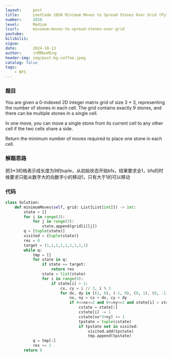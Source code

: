```yaml
---
layout:     post
title:      LeetCode 2850 Minimum Moves to Spread Stones Over Grid (Python)
number:     2850
level:      Medium
lcurl:      minimum-moves-to-spread-stones-over-grid
youtube:    
bilibili1:  
xigua:      
date:       2024-10-13
author:     小明MaxMing
header-img: img/post-bg-coffee.jpeg
catalog: false
tags:
    - BFS
---
```


### 题目

You are given a 0-indexed 2D integer matrix grid of size 3 * 3, representing the number of stones in each cell. The grid contains exactly 9 stones, and there can be multiple stones in a single cell.

In one move, you can move a single stone from its current cell to any other cell if the two cells share a side.

Return the minimum number of moves required to place one stone in each cell.

### 解题思路

把3*3的格表示成长度为9的tuple，从初始状态开始bfs，结果要求全1，bfs的时候要求只能从数字大的向数字小的移动1，只有大于1的可以移动

### 代码
```python
class Solution:
    def minimumMoves(self, grid: List[List[int]]) -> int:
        state = []
        for i in range(3):
            for j in range(3):
                state.append(grid[i][j])
        q = [tuple(state)]
        visited = {tuple(state)}
        res = 0
        target = (1,1,1,1,1,1,1,1,1)
        while q:
            tmp = []
            for state in q:
                if state == target:
                    return res
                state = list(state)
                for i in range(9):
                    if state[i] > 1:
                        cx, cy = i // 3, i % 3
                        for dx, dy in [(1, 0), (-1, 0), (0, 1), (0, -1)]:
                            nx, ny = cx + dx, cy + dy
                            if 0<=nx<=2 and 0<=ny<=2 and state[i] > state[nx*3+ny]:
                                cstate = state[:]
                                cstate[i] -= 1
                                cstate[nx*3+ny] += 1
                                tpstate = tuple(cstate)
                                if tpstate not in visited:
                                    visited.add(tpstate)
                                    tmp.append(tpstate)
            q = tmp[:]
            res += 1
        return 0
```
